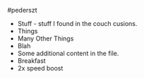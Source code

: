 #pederszt
* Stuff - stuff I found in the couch cusions.
* Things
* Many Other Things
* Blah
* Some additional content in the file.
* Breakfast
* 2x speed boost